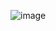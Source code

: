 ![image][screenshot]

[screenshot]: https://user-images.githubusercontent.com/114268165/192719805-b5bf59c7-10b9-47d3-8f32-b9635c0e8174.jpg
